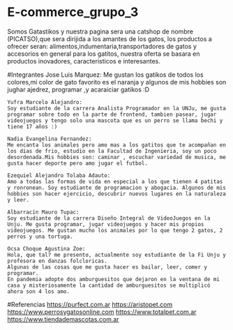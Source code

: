 # E-commerce_grupo_3
Somos Gatastikos y nuestra pagina sera una catshop de nombre (PICATSO),que sera dirijida a los amantes de los gatos, los productos a ofrecer seran: alimentos,indumentaria,transportadores de gatos y accesorios en general para los gatitos, nuestra oferta se basara en productos inovadores, caracteristicos e interesantes.

#Integrantes
    Jose Luis Marquez:
    Me gustan los gatikos de todos los colores,mi color de gato favorito es el naranja y algunos de mis hobbies son jughar ajedrez, programar ,y acaraiciar gatikos :D

    Yufra Marcelo Alejandro:
    Soy estudiante de la carrera Analista Programador en la UNJu, me gusta programar sobre todo en la parte de frontend, tambien pasear, jugar videojuegos y tengo solo una mascota que es un perro se llama bechi y tiene 17 años :)
    
    Nadia Evangelina Fernandez: 
    Me encanta los animales pero amo mas a los gatitos que te acompañan en los dias de frio, estudio en la Facultad de Ingenieria, soy un poco desordenada.Mis hobbies son: caminar , escuchar variedad de musica, me gusta hacer deporte pero amo jugar el futbol. 
    
    Ezequiel Alejandro Tolaba Adauto:
    Amo a todas las formas de vida en especial a los que tienen 4 patitas y ronronean. Soy estudiante de programacion y abogacia. Algunos de mis hobbies son hacer ejercicio, descubrir nuevos lugares en la naturaleza y leer.

    Albarracín Mauro Tupac:
    Soy estudiante de la carrera Diseño Integral de VideoJuegos en la Unju. Me gusta programar, jugar videojuegos y hacer mis propios videojuegos. Me gustan mucho los animales por lo que tengo 2 gatos, 2 perros y una tortuga.

    Ocsa Choque Agustina Zoe:
    Hola, que tal? me presento, actualmente soy estudiante de la Fi Unju y profesora en danzas folcloricas. 
    Algunas de las cosas que me gusta hacer es bailar, leer, comer y programar.
    En pandemia adopte dos amburguesitos que dejaron en la ventana de mi casa y misteriosamente la cantidad de amburguesitos se multiplicó ahora son 4 los amo.

#Referencias
https://purfect.com.ar
https://aristopet.com
https://www.perrosygatosonline.com
https://www.totalpet.com.ar
https://www.tiendademascotas.com.ar
